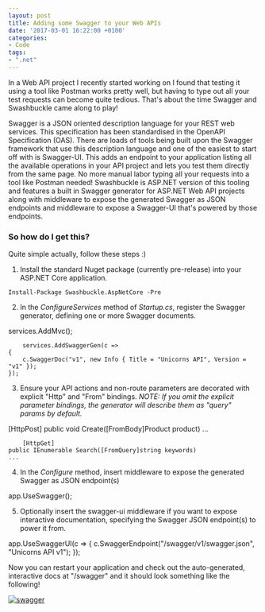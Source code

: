 ```yaml
---
layout: post
title: Adding some Swagger to your Web APIs
date: '2017-03-01 16:22:00 +0100'
categories:
- Code
tags:
- ".net"
---
```


In a Web API project I recently started working on I found that testing it using a tool like Postman works pretty well, but having to type out all your test requests can become quite tedious. That's about the time Swagger and Swashbuckle came along to play!

Swagger is a JSON oriented description language for your REST web services. This specification has been standardised in the OpenAPI Specification (OAS). There are loads of tools being built upon the Swagger framework that use this description language and one of the easiest to start off with is Swagger-UI. This adds an endpoint to your application listing all the available operations in your API project and lets you test them directly from the same page. No more manual labor typing all your requests into a tool like Postman needed! Swashbuckle is ASP.NET version of this tooling and features a built in Swagger generator for ASP.NET Web API projects along with middleware to expose the generated Swagger as JSON endpoints and middleware to expose a Swagger-UI that's powered by those endpoints.

### So how do I get this?

Quite simple actually, follow these steps :)

1.  Install the standard Nuget package (currently pre-release) into your ASP.NET Core application.

`Install-Package Swashbuckle.AspNetCore -Pre`

    
2.  In the *ConfigureServices* method of *Startup.cs*, register the Swagger generator, defining one or more Swagger documents.

services.AddMvc();
    
        services.AddSwaggerGen(c =>
    {
        c.SwaggerDoc("v1", new Info { Title = "Unicorns API", Version = "v1" });
    });

    
3.  Ensure your API actions and non-route parameters are decorated with explicit "Http" and "From" bindings. *NOTE: If you omit the explicit parameter bindings, the generator will describe them as "query" params by default.*

[HttpPost]
    public void Create([FromBody]Product product)
    ...
    
        [HttpGet]
    public IEnumerable Search([FromQuery]string keywords)
    ...

    
4.  In the *Configure* method, insert middleware to expose the generated Swagger as JSON endpoint(s)

app.UseSwagger();

    
5.  Optionally insert the swagger-ui middleware if you want to expose interactive documentation, specifying the Swagger JSON endpoint(s) to power it from.

app.UseSwaggerUI(c =>
    {
        c.SwaggerEndpoint("/swagger/v1/swagger.json", "Unicorns API v1");
    });

    

Now you can restart your application and check out the auto-generated, interactive docs at "/swagger" and it should look something like the following!

[![swagger](/images/posts/swagger-1024x599.png)](/images/posts/swagger.png)
